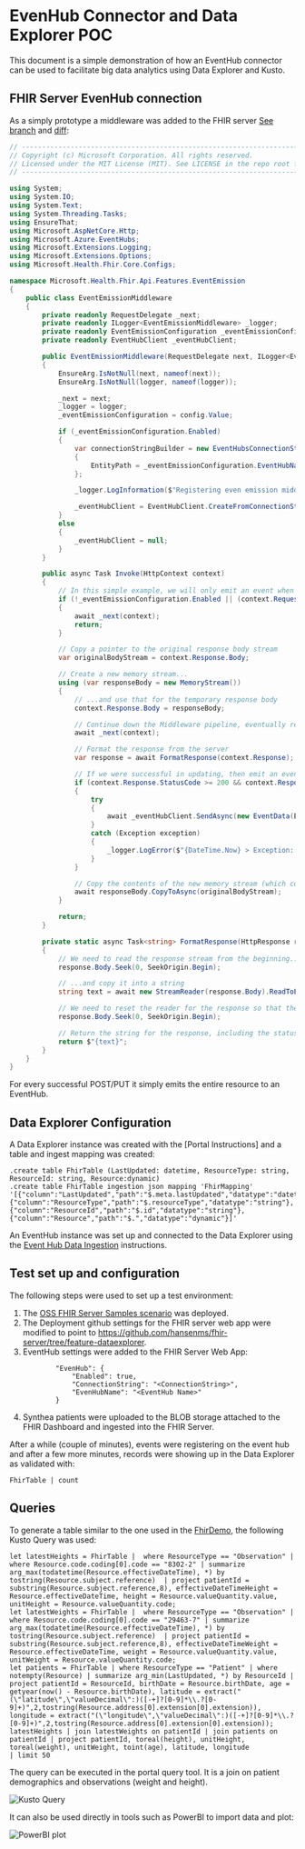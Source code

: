 # EvenHub Connector and Data Explorer POC

This document is a simple demonstration of how an EventHub connector can be used to facilitate big data analytics using Data Explorer and Kusto.

## FHIR Server EvenHub connection

As a simply prototype a middleware was added to the FHIR server [See branch](https://github.com/hansenms/fhir-server/tree/feature-dataexplorer) and [diff](https://github.com/Microsoft/fhir-server/compare/master...hansenms:feature-dataexplorer):


```csharp
// -------------------------------------------------------------------------------------------------
// Copyright (c) Microsoft Corporation. All rights reserved.
// Licensed under the MIT License (MIT). See LICENSE in the repo root for license information.
// -------------------------------------------------------------------------------------------------

using System;
using System.IO;
using System.Text;
using System.Threading.Tasks;
using EnsureThat;
using Microsoft.AspNetCore.Http;
using Microsoft.Azure.EventHubs;
using Microsoft.Extensions.Logging;
using Microsoft.Extensions.Options;
using Microsoft.Health.Fhir.Core.Configs;

namespace Microsoft.Health.Fhir.Api.Features.EventEmission
{
    public class EventEmissionMiddleware
    {
        private readonly RequestDelegate _next;
        private readonly ILogger<EventEmissionMiddleware> _logger;
        private readonly EventEmissionConfiguration _eventEmissionConfiguration;
        private readonly EventHubClient _eventHubClient;

        public EventEmissionMiddleware(RequestDelegate next, ILogger<EventEmissionMiddleware> logger, IOptions<EventEmissionConfiguration> config)
        {
            EnsureArg.IsNotNull(next, nameof(next));
            EnsureArg.IsNotNull(logger, nameof(logger));

            _next = next;
            _logger = logger;
            _eventEmissionConfiguration = config.Value;

            if (_eventEmissionConfiguration.Enabled)
            {
                var connectionStringBuilder = new EventHubsConnectionStringBuilder(_eventEmissionConfiguration.ConnectionString)
                {
                    EntityPath = _eventEmissionConfiguration.EventHubName,
                };

                _logger.LogInformation($"Registering even emission middleware: {_eventEmissionConfiguration.EventHubName}");

                _eventHubClient = EventHubClient.CreateFromConnectionString(connectionStringBuilder.ToString());
            }
            else
            {
                _eventHubClient = null;
            }
        }

        public async Task Invoke(HttpContext context)
        {
            // In this simple example, we will only emit an event when something changes
            if (!_eventEmissionConfiguration.Enabled || (context.Request.Method != "PUT" && context.Request.Method != "POST"))
            {
                await _next(context);
                return;
            }

            // Copy a pointer to the original response body stream
            var originalBodyStream = context.Response.Body;

            // Create a new memory stream...
            using (var responseBody = new MemoryStream())
            {
                // ...and use that for the temporary response body
                context.Response.Body = responseBody;

                // Continue down the Middleware pipeline, eventually returning to this class
                await _next(context);

                // Format the response from the server
                var response = await FormatResponse(context.Response);

                // If we were successful in updating, then emit an event
                if (context.Response.StatusCode >= 200 && context.Response.StatusCode < 300)
                {
                    try
                    {
                        await _eventHubClient.SendAsync(new EventData(Encoding.UTF8.GetBytes(response)));
                    }
                    catch (Exception exception)
                    {
                        _logger.LogError($"{DateTime.Now} > Exception: {exception.Message}");
                    }
                }

                // Copy the contents of the new memory stream (which contains the response) to the original stream, which is then returned to the client.
                await responseBody.CopyToAsync(originalBodyStream);
            }

            return;
        }

        private static async Task<string> FormatResponse(HttpResponse response)
        {
            // We need to read the response stream from the beginning...
            response.Body.Seek(0, SeekOrigin.Begin);

            // ...and copy it into a string
            string text = await new StreamReader(response.Body).ReadToEndAsync();

            // We need to reset the reader for the response so that the client can read it.
            response.Body.Seek(0, SeekOrigin.Begin);

            // Return the string for the response, including the status code (e.g. 200, 404, 401, etc.)
            return $"{text}";
        }
    }
}
```

For every successful POST/PUT it simply emits the entire resource to an EventHub.

## Data Explorer Configuration

A Data Explorer instance was created with the [Portal Instructions] and a table and ingest mapping was created:

```
.create table FhirTable (LastUpdated: datetime, ResourceType: string, ResourceId: string, Resource:dynamic)
.create table FhirTable ingestion json mapping 'FhirMapping' '[{"column":"LastUpdated","path":"$.meta.lastUpdated","datatype":"datetime"},{"column":"ResourceType","path":"$.resourceType","datatype":"string"},{"column":"ResourceId","path":"$.id","datatype":"string"},{"column":"Resource","path":"$.","datatype":"dynamic"}]'
```

An EventHub instance was set up and connected to the Data Explorer using the [Event Hub Data Ingestion](https://docs.microsoft.com/en-us/azure/data-explorer/ingest-data-event-hub) instructions.

## Test set up and configuration

The following steps were used to set up a test environment:

1. The [OSS FHIR Server Samples scenario](https://github.com/Microsoft/fhir-server-samples) was deployed.
1. The Deployment github settings for the FHIR server web app were modified to point to https://github.com/hansenms/fhir-server/tree/feature-dataexplorer.
1. EventHub settings were added to the FHIR Server Web App:
    ```
            "EvenHub": {
                "Enabled": true,
                "ConnectionString": "<ConnectionString>",
                "EvenHubName": "<EventHub Name>"
            }
    ```
1. Synthea patients were uploaded to the BLOB storage attached to the FHIR Dashboard and ingested into the FHIR Server.

After a while (couple of minutes), events were registering on the event hub and after a few more minutes, records were showing up in the Data Explorer as validated with:

```
FhirTable | count
```

## Queries

To generate a table similar to the one used in the [FhirDemo](https://github.com/hansenms/FhirDemo), the following Kusto Query was used:

```
let latestHeights = FhirTable |  where ResourceType == "Observation" | where Resource.code.coding[0].code == "8302-2" | summarize arg_max(todatetime(Resource.effectiveDateTime), *) by tostring(Resource.subject.reference)  | project patientId = substring(Resource.subject.reference,8), effectiveDateTimeHeight = Resource.effectiveDateTime, height = Resource.valueQuantity.value, unitHeight = Resource.valueQuantity.code;
let latestWeights = FhirTable |  where ResourceType == "Observation" | where Resource.code.coding[0].code == "29463-7" | summarize arg_max(todatetime(Resource.effectiveDateTime), *) by tostring(Resource.subject.reference)  | project patientId = substring(Resource.subject.reference,8), effectiveDateTimeWeight = Resource.effectiveDateTime, weight = Resource.valueQuantity.value, unitWeight = Resource.valueQuantity.code;
let patients = FhirTable | where ResourceType == "Patient" | where notempty(Resource) | summarize arg_min(LastUpdated, *) by ResourceId | project patientId = ResourceId, birthDate = Resource.birthDate, age = getyear(now() - Resource.birthDate), latitude = extract("(\"latitude\",\"valueDecimal\":)([-+]?[0-9]*\\.?[0-9]+)",2,tostring(Resource.address[0].extension[0].extension)), longitude = extract("(\"longitude\",\"valueDecimal\":)([-+]?[0-9]*\\.?[0-9]+)",2,tostring(Resource.address[0].extension[0].extension));
latestHeights | join latestWeights on patientId | join patients on patientId | project patientId, toreal(height), unitHeight, toreal(weight), unitWeight, toint(age), latitude, longitude 
| limit 50
```

The query can be executed in the portal query tool. It is a join on patient demographics and observations (weight and height).

![Kusto Query](figures/kusto-query.png)

It can also be used directly in tools such as PowerBI to import data and plot:

![PowerBI plot](figures/powerbi-plot.png)